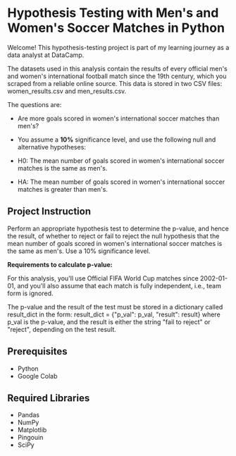 # Hypothesis Testing with Men's and Women's Soccer Matches in Python 

Welcome! This hypothesis-testing project is part of my learning journey as a data analyst at DataCamp.

The datasets used in this analysis contain the results of every official men's and women's international football match since the 19th century, which you scraped from a reliable online source. This data is stored in two CSV files: women_results.csv and men_results.csv.

The questions are:

- Are more goals scored in women's international soccer matches than men's?

- You assume a **10%** significance level, and use the following null and alternative hypotheses:

- H0: The mean number of goals scored in women's international soccer matches is the same as men's.

- HA: The mean number of goals scored in women's international soccer matches is greater than men's.

## Project Instruction 

Perform an appropriate hypothesis test to determine the p-value, and hence the result, of whether to reject or fail to reject the null hypothesis that the mean number of goals scored in women's international soccer matches is the same as men's. Use a 10% significance level.

**Requirements to calculate p-value:**

For this analysis, you'll use Official FIFA World Cup matches since 2002-01-01, and you'll also assume that each match is fully independent, i.e., team form is ignored.

The p-value and the result of the test must be stored in a dictionary called result_dict in the form:
result_dict = {"p_val": p_val, "result": result}
where p_val is the p-value, and the result is either the string "fail to reject" or "reject", depending on the test result.

## Prerequisites

- Python
- Google Colab

## Required Libraries

- Pandas
- NumPy
- Matplotlib
- Pingouin
- SciPy 
